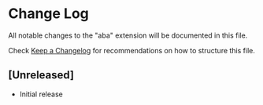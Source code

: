# Change Log

All notable changes to the "aba" extension will be documented in this file.

Check [Keep a Changelog](http://keepachangelog.com/) for recommendations on how to structure this file.

## [Unreleased]

- Initial release